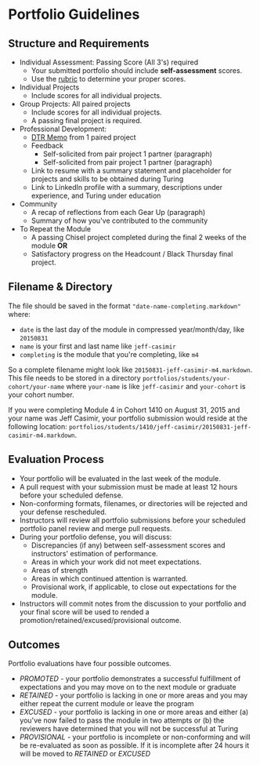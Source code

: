 # Portfolio Guidelines

## Structure and Requirements
* Individual Assessment: Passing Score (All 3's) required
  * Your submitted portfolio should include **self-assessment** scores.
  * Use the [rubric](https://github.com/turingschool/portfolios/blob/master/rubric.markdown) to determine your proper scores.
* Individual Projects
  * Include scores for all individual projects.
* Group Projects: All paired projects
  * Include scores for all individual projects.
  * A passing final project is required.
* Professional Development:
  * [DTR Memo](https://docs.google.com/document/d/1zMtgWhODQuP3KBNhrg6PtmPUkw0DIskqgggeyEzYZi4/edit?usp=sharing) from 1 paired project
  * Feedback
    * Self-solicited from pair project 1 partner (paragraph)
    * Self-solicited from pair project 1 partner (paragraph)
  * Link to resume with a summary statement and placeholder for projects and skills to be obtained during Turing
  * Link to LinkedIn profile with a summary, descriptions under experience, and Turing under education
* Community
  * A recap of reflections from each Gear Up (paragraph)
  * Summary of how you've contributed to the community
* To Repeat the Module
  * A passing Chisel project completed during the final 2 weeks of the module **OR**
  * Satisfactory progress on the Headcount / Black Thursday final project.

## Filename & Directory

The file should be saved in the format `"date-name-completing.markdown"` where:

* `date` is the last day of the module in compressed year/month/day, like `20150831`
* `name` is your first and last name like `jeff-casimir`
* `completing` is the module that you're completing, like `m4`

So a complete filename might look like `20150831-jeff-casimir-m4.markdown`. This file needs to be stored in a directory `portfolios/students/your-cohort/your-name` where `your-name` is like `jeff-casimir` and `your-cohort` is your cohort number.

If you were completing Module 4 in Cohort 1410 on August 31, 2015 and your name was Jeff Casimir, your portfolio submission would reside at the following location: `portfolios/students/1410/jeff-casimir/20150831-jeff-casimir-m4.markdown`.

## Evaluation Process

* Your portfolio will be evaluated in the last week of the module.
* A pull request with your submission must be made at least 12 hours before your scheduled defense.
* Non-conforming formats, filenames, or directories will be rejected and your defense rescheduled.
* Instructors will review all portfolio submissions before your scheduled portfolio panel review and merge pull requests.
* During your portfolio defense, you will discuss:
  * Discrepancies (if any) between self-assessment scores and instructors' estimation of performance.
  * Areas in which your work did not meet expectations.
  * Areas of strength
  * Areas in which continued attention is warranted.
  * Provisional work, if applicable, to close out expectations for the module.
* Instructors will commit notes from the discussion to your portfolio and your final score will be used to rended a promotion/retained/excused/provisional outcome.

## Outcomes

Portfolio evaluations have four possible outcomes. 

* *PROMOTED* - your portfolio demonstrates a successful fulfillment of expectations
and you may move on to the next module or graduate
* *RETAINED* - your portfolio is lacking in one or more areas and you may either
repeat the current module or leave the program
* *EXCUSED* - your portfolio is lacking in one or more areas and either (a) you've
now failed to pass the module in two attempts or (b) the reviewers have determined
that you will not be successful at Turing
* *PROVISIONAL* - your portfolio is incomplete or non-conforming and will be re-evaluated
as soon as possible. If it is incomplete after 24 hours it will be moved to *RETAINED* or *EXCUSED*
